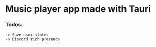 # Music player app made with Tauri

### Todos:
    -> Save user states
    -> Discord rich presence

